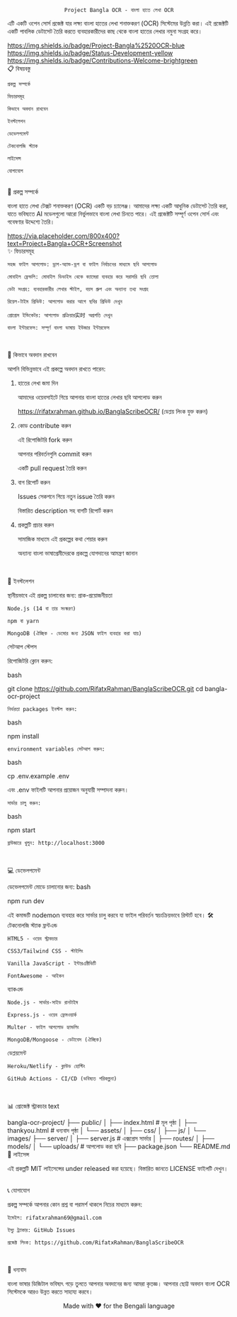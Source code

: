 
                                                                     
                      Project Bangla OCR - বাংলা হাতে লেখা OCR

এটি একটি ওপেন সোর্স প্রজেক্ট যার লক্ষ্য বাংলা হাতের লেখা শনাক্তকরণ (OCR) সিস্টেমের উন্নতি করা। এই প্রজেক্টটি একটি পাবলিক ডেটাসেট তৈরি করতে ব্যবহারকারীদের কাছ থেকে বাংলা হাতের লেখার নমুনা সংগ্রহ করে।

https://img.shields.io/badge/Project-Bangla%2520OCR-blue
https://img.shields.io/badge/Status-Development-yellow
https://img.shields.io/badge/Contributions-Welcome-brightgreen <br>
📋 বিষয়বস্তু

    প্রকল্প সম্পর্কে

    ফিচারসমূহ

    কিভাবে অবদান রাখবেন

    ইনস্টলেশন

    ডেভেলপমেন্ট

    টেকনোলজি স্ট্যাক

    লাইসেন্স

    যোগাযোগ
<br>
🎯 প্রকল্প সম্পর্কে

বাংলা হাতে লেখা টেক্সট শনাক্তকরণ (OCR) একটি বড় চ্যালেঞ্জ। আমাদের লক্ষ্য একটি আধুনিক ডেটাসেট তৈরি করা, যাতে ভবিষ্যতে AI মডেলগুলো আরো নির্ভুলভাবে বাংলা লেখা চিনতে পারে। এই প্রজেক্টটি সম্পূর্ণ ওপেন সোর্স এবং গবেষণার উদ্দেশ্যে তৈরি।

https://via.placeholder.com/800x400?text=Project+Bangla+OCR+Screenshot
<br>
✨ ফিচারসমূহ

    সহজ ফাইল আপলোড: ড্রাগ-অ্যান্ড-ড্রপ বা ফাইল নির্বাচনের মাধ্যমে ছবি আপলোড

    মোবাইল ফ্রেন্ডলি: মোবাইল ডিভাইস থেকে ক্যামেরা ব্যবহার করে সরাসরি ছবি তোলা

    ডেটা সংগ্রহ: ব্যবহারকারীর লেখার স্টাইল, বয়স গ্রুপ এবং অন্যান্য তথ্য সংগ্রহ

    রিয়েল-টাইম প্রিভিউ: আপলোড করার আগে ছবির প্রিভিউ দেখুন

    প্রোগ্রেস ইন্ডিকেটর: আপলোড প্রক্রিয়ার实时 অগ্রগতি দেখুন

    বাংলা ইন্টারফেস: সম্পূর্ণ বাংলা ভাষায় ইউজার ইন্টারফেস
<br>

🤝 কিভাবে অবদান রাখবেন

আপনি বিভিন্নভাবে এই প্রকল্পে অবদান রাখতে পারেন:
1. হাতের লেখা জমা দিন

    আমাদের ওয়েবসাইটে গিয়ে আপনার বাংলা হাতের লেখার ছবি আপলোড করুন

    https://rifatxrahman.github.io/BanglaScribeOCR/ (ডেপ্লয় লিংক যুক্ত করুন)

2. কোড contribute করুন

    এই রিপোজিটরি fork করুন

    আপনার পরিবর্তনগুলি commit করুন

    একটি pull request তৈরি করুন

3. বাগ রিপোর্ট করুন

    Issues সেকশনে গিয়ে নতুন issue তৈরি করুন

    বিস্তারিত description সহ বাগটি রিপোর্ট করুন

4. প্রকল্পটি প্রচার করুন

    সামাজিক মাধ্যমে এই প্রকল্পের কথা শেয়ার করুন

    অন্যান্য বাংলা ভাষাপ্রেমীদেরকে প্রকল্পে যোগদানের আমন্ত্রণ জানান

<br>

🚀 ইনস্টলেশন

স্থানীয়ভাবে এই প্রকল্প চালানোর জন্য:
প্রাক-প্রয়োজনীয়তা

    Node.js (14 বা তার সংস্করণ)

    npm বা yarn

    MongoDB (ঐচ্ছিক - ডেমোর জন্য JSON ফাইল ব্যবহার করা যায়)

সেটআপ স্টেপস

রিপোজিটরি ক্লোন করুন:


   bash


git clone https://github.com/RifatxRahman/BanglaScribeOCR.git
cd bangla-ocr-project

    নির্ভরতা packages ইনস্টল করুন:

bash

npm install

    environment variables সেটআপ করুন:

bash

cp .env.example .env

এবং .env ফাইলটি আপনার প্রয়োজন অনুযায়ী সম্পাদনা করুন।

    সার্ভার চালু করুন:

bash

npm start

    ব্রাউজারে খুলুন: http://localhost:3000

<br>

💻 ডেভেলপমেন্ট

ডেভেলপমেন্ট মোডে চালানোর জন্য:
bash

npm run dev

এই কমান্ডটি nodemon ব্যবহার করে সার্ভার চালু করবে যা ফাইল পরিবর্তন স্বয়ংক্রিয়ভাবে রিস্টার্ট হবে।
🛠️ টেকনোলজি স্ট্যাক
ফ্রন্টএন্ড

    HTML5 - ওয়েব স্ট্রাকচার

    CSS3/Tailwind CSS - স্টাইলিং

    Vanilla JavaScript - ইন্টারএক্টিভিটি

    FontAwesome - আইকন

ব্যাকএন্ড

    Node.js - সার্ভার-সাইড রানটাইম

    Express.js - ওয়েব ফ্রেমওয়ার্ক

    Multer - ফাইল আপলোড হ্যান্ডলিং

    MongoDB/Mongoose - ডেটাবেস (ঐচ্ছিক)

ডেপ্লয়মেন্ট

    Heroku/Netlify - ক্লাউড হোস্টিং

    GitHub Actions - CI/CD (ভবিষ্যত পরিকল্পনা)

<br>

📊 প্রোজেক্ট স্ট্রাকচার
text

bangla-ocr-project/
├── public/
│   ├── index.html          # মূল পৃষ্ঠা
│   ├── thankyou.html       # ধন্যবাদ পৃষ্ঠা
│   └── assets/
│       ├── css/
│       ├── js/
│       └── images/
├── server/
│   ├── server.js           # এক্সপ্রেস সার্ভার
│   ├── routes/
│   ├── models/
│   └── uploads/            # আপলোড করা ছবি
├── package.json
└── README.md
<br>
📝 লাইসেন্স

এই প্রকল্পটি MIT লাইসেন্সের under released করা হয়েছে। বিস্তারিত জানতে LICENSE ফাইলটি দেখুন।

<br>
📞 যোগাযোগ

প্রকল্প সম্পর্কে আপনার কোন প্রশ্ন বা পরামর্শ থাকলে নিচের মাধ্যমে করুন:

    ইমেইল: rifatxrahman69@gmail.com

    ইস্যু ট্র্যাকার: GitHub Issues

    প্রজেক্ট লিংক: https://github.com/RifatxRahman/BanglaScribeOCR

<br>

🙏 ধন্যবাদ

বাংলা ভাষার ডিজিটাল ভবিষ্যৎ গড়ে তুলতে আপনার অবদানের জন্য আমরা কৃতজ্ঞ। আপনার ছোট্ট অবদান বাংলা OCR সিস্টেমকে আরও উন্নত করতে সাহায্য করবে।
<div align="center"> Made with ❤️ for the Bengali language </div>
